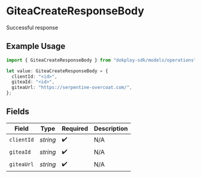 # GiteaCreateResponseBody

Successful response

## Example Usage

```typescript
import { GiteaCreateResponseBody } from "dokploy-sdk/models/operations";

let value: GiteaCreateResponseBody = {
  clientId: "<id>",
  giteaId: "<id>",
  giteaUrl: "https://serpentine-overcoat.com/",
};
```

## Fields

| Field              | Type               | Required           | Description        |
| ------------------ | ------------------ | ------------------ | ------------------ |
| `clientId`         | *string*           | :heavy_check_mark: | N/A                |
| `giteaId`          | *string*           | :heavy_check_mark: | N/A                |
| `giteaUrl`         | *string*           | :heavy_check_mark: | N/A                |